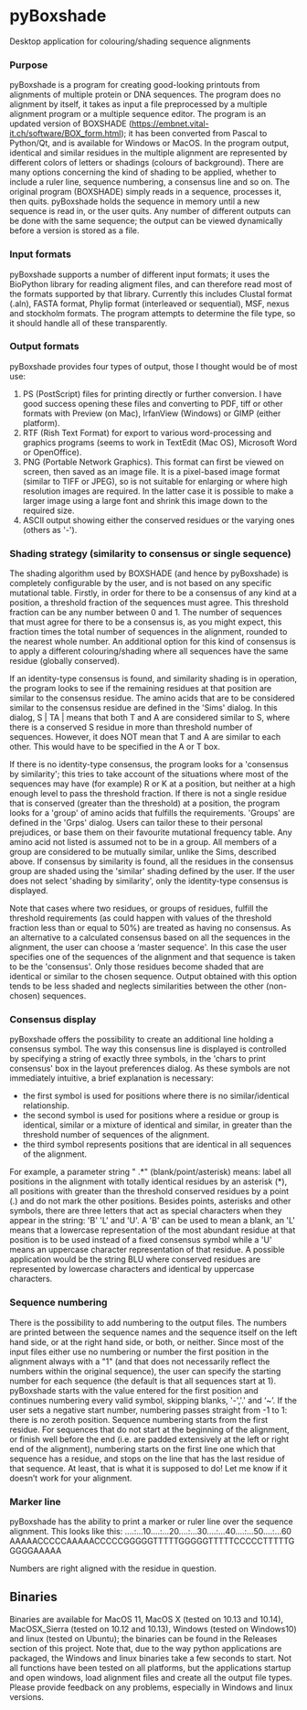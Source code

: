 # pyBoxshade
Desktop application for colouring/shading sequence alignments

### Purpose
pyBoxshade is a program for creating good-looking printouts from alignments of multiple protein or DNA sequences. The program does no alignment by itself, it takes as input a file preprocessed by a multiple alignment program or a multiple sequence editor. The program is an updated version of BOXSHADE (https://embnet.vital-it.ch/software/BOX_form.html); it has been converted from Pascal to Python/Qt, and is available for Windows or MacOS.
In the program output, identical and similar residues in the multiple alignment are represented by different colors of letters or shadings (colours of background). There are many options concerning the kind of shading to be applied, whether to include a ruler line, sequence numbering, a consensus line and so on. 
The original program (BOXSHADE) simply reads in a sequence, processes it, then quits. pyBoxshade holds the sequence in memory until a new sequence is read in, or the user quits. Any number of different outputs can be done with the same sequence; the output can be viewed dynamically before a version is stored as a file.

### Input formats
pyBoxshade supports a number of different input formats; it uses the BioPython library for reading aligment files, and can therefore read most of the formats supported by that library. Currently this includes Clustal format (.aln), FASTA format, Phylip format (interleaved or sequential), MSF, nexus and stockholm formats. The program attempts to determine the file type, so it should handle all of these transparently.

### Output formats
pyBoxshade provides four types of output, those I thought would be of most use:
1. PS (PostScript) files for printing directly or further conversion. I have good success opening these files and converting to PDF, tiff or other formats with Preview (on Mac), IrfanView (Windows) or GIMP (either platform). 
2. RTF (Rish Text Format) for export to various word-processing and graphics programs (seems to work in TextEdit (Mac OS), Microsoft Word or OpenOffice).
3. PNG (Portable Network Graphics). This format can first be viewed on screen, then saved as an image file. It is a pixel-based image format (similar to TIFF or JPEG), so is not suitable for enlarging or where high resolution images are required. In the latter case it is possible to make a larger image using a large font and shrink this image down to the required size.
4. ASCII output showing either the conserved residues or the varying ones (others as '-').

### Shading strategy (similarity to consensus or single sequence)
The shading algorithm used by BOXSHADE (and hence by pyBoxshade) is completely configurable by the user, and is not based on any specific mutational table. Firstly, in order for there to be a consensus of any kind at a position, a threshold fraction of the sequences must agree. This threshold fraction can be any number between 0 and 1. The number of sequences that must agree for there to be a consensus is, as you might expect, this fraction times the total number of sequences in the alignment, rounded to the nearest whole number.
An additional option for this kind of consensus is to apply a different colouring/shading where all sequences have the same residue (globally conserved).

If an identity-type consensus is found, and similarity shading is in operation, the program looks to see if the remaining residues at that position are similar to the consensus residue. The amino acids that are to be considered similar to the consensus residue are defined in the 'Sims' dialog. In this dialog,
S | TA   |
means that both T and A are considered similar to S, where there is a conserved S residue in more than threshold number of sequences. However, it does NOT mean that T and A are similar to each other. This would have to be specified in the A or T box.

If there is no identity-type consensus, the program looks for a 'consensus by similarity'; this tries to take account of the situations where most of the sequences may have (for example) R or K at a position, but neither at a high enough level to pass the threshold fraction. If there is not a single residue that is conserved (greater than the threshold) at a position, the program looks for a 'group' of amino acids that fulfills the requirements. 'Groups' are defined in the 'Grps' dialog. Users can tailor these to their personal prejudices, or base them on their favourite mutational frequency table. Any amino acid not listed is assumed not to be in a group. All members of a group are considered to be mutually similar, unlike the Sims, described above. If consensus by similarity is found, all the residues in the consensus group are shaded using the 'similar' shading defined by the user. If the user does not select 'shading by similarity', only the identity-type consensus is displayed.

Note that cases where two residues, or groups of residues, fulfill the threshold requirements (as could happen with values of the threshold fraction less than or equal to 50%) are treated as having no consensus.
As an alternative to a calculated consensus based on all the sequences in the alignment, the user can choose a ‘master sequence'. In this case the user specifies one of the sequences of the alignment and that sequence is taken to be the 'consensus'. Only those residues become shaded that are identical or similar to the chosen sequence. Output obtained with this option tends to be less shaded and neglects similarities between the other (non-chosen) sequences.

### Consensus display
pyBoxshade offers the possibility to create an additional line holding a consensus symbol. The way this consensus line is displayed is controlled by specifying a string of exactly three symbols, in the 'chars to print consensus' box in the layout preferences dialog. As these symbols are not immediately intuitive, a brief explanation is necessary:
 
+ the first symbol is used for positions where there is no similar/identical relationship.
+ the second symbol is used for positions where a residue or group is identical, similar or a mixture of identical and similar, in greater than the threshold number of sequences of the alignment.
+ the third symbol represents positions that are identical in all sequences of the alignment.

For example, a parameter string " .\*" (blank/point/asterisk) means: label all positions in the alignment with totally identical residues by an asterisk (\*), all positions with greater than the threshold conserved residues by a point (.) and do not mark the other positions.
Besides points, asterisks and other symbols, there are three letters that act as special characters when they appear in the string: 'B' 'L' and 'U'. A 'B' can be used to mean a blank, an 'L' means that a lowercase representation of the most abundant residue at that position is to be used instead of a fixed consensus symbol while a 'U' means an uppercase character representation of that residue. A possible application would be the string BLU where conserved residues are represented by lowercase characters and identical by uppercase characters.

### Sequence numbering
There is the possibility to add numbering to the output files. The numbers are printed between the sequence names and the sequence itself on the left hand side, or at the right hand side, or both, or neither. Since most of the input files either use no numbering or number the first position in the alignment always with a "1" (and that does not necessarily reflect the numbers within the original sequence), the user can specify the starting number for each sequence (the default is that all sequences start at 1). 
pyBoxshade starts with the value entered for the first position and continues numbering every valid symbol, skipping blanks, '-','.' and ‘~’. If the user sets a negative start number, numbering passes straight from -1 to 1: there is no zeroth position.
Sequence numbering starts from the first residue. For sequences that do not start at the beginning of the alignment, or finish well before the end (i.e. are padded extensively at the left or right end of the alignment), numbering starts on the first line one which that sequence has a residue, and stops on the line that has the last residue of that sequence. At least, that is what it is supposed to do! Let me know if it doesn’t work for your alignment.

### Marker line 
pyBoxshade has the ability to print a marker or ruler line over the sequence alignment. This looks like this:
....:...10....:...20....:...30....:...40....:...50....:...60
AAAAACCCCCAAAAACCCCCGGGGGTTTTTGGGGGTTTTTCCCCCTTTTTGGGGGAAAAA

Numbers are right aligned with the residue in question.

## Binaries
Binaries are available for MacOS 11, MacOS X (tested on 10.13 and 10.14), MacOSX_Sierra (tested on 10.12 and 10.13), Windows (tested on Windows10) and linux (tested on Ubuntu); the binaries can be found in the Releases section of this project. Note that, due to the way python applications are packaged, the Windows and linux binaries take a few seconds to start. Not all functions have been tested on all platforms, but the applications startup and open windows, load alignment files and create all the output file types. Please provide feedback on any problems, especially in Windows and linux versions.
